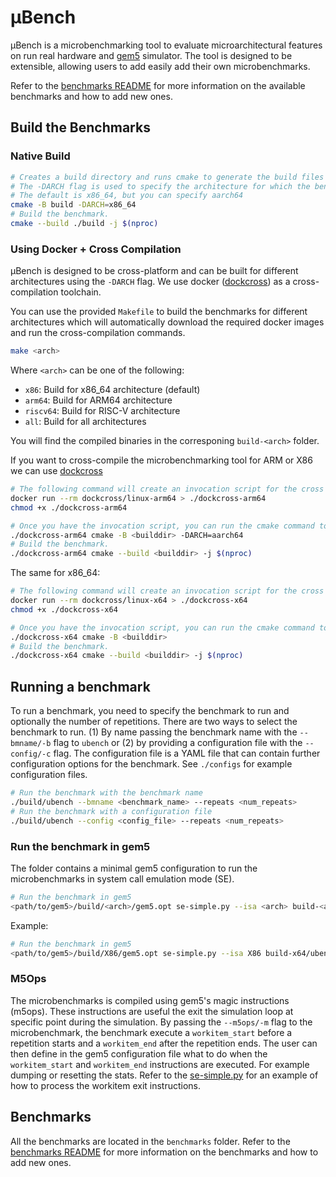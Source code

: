 # &mu;Bench

&mu;Bench is a microbenchmarking tool to evaluate microarchitectural features on run real hardware and [gem5](https://gem5.org/) simulator. The tool is designed to be extensible, allowing users to add easily add their own microbenchmarks.

Refer to the [benchmarks README](benchmarks/README.md) for more information on the available benchmarks and how to add new ones.


## Build the Benchmarks

### Native Build
```bash
# Creates a build directory and runs cmake to generate the build files
# The -DARCH flag is used to specify the architecture for which the benchmarks are being built.
# The default is x86_64, but you can specify aarch64
cmake -B build -DARCH=x86_64                                      
# Build the benchmark.
cmake --build ./build -j $(nproc)
```

### Using Docker + Cross Compilation

&mu;Bench is designed to be cross-platform and can be built for different architectures using the `-DARCH` flag.
We use docker ([dockcross](https://github.com/dockcross/dockcross)) as a cross-compilation toolchain. 

You can use the provided `Makefile` to build the benchmarks for different architectures which will automatically download the required docker images and run the cross-compilation commands.

```bash
make <arch>
```

Where `<arch>` can be one of the following:
- `x86`: Build for x86_64 architecture (default)
- `arm64`: Build for ARM64 architecture
- `riscv64`: Build for RISC-V architecture
- `all`: Build for all architectures

You will find the compiled binaries in the corresponing `build-<arch>` folder.



If you want to cross-compile the microbenchmarking tool for ARM or X86 we can use [dockcross](https://github.com/dockcross/dockcross)

```bash
# The following command will create an invocation script for the cross compilation toolchain for ARM64
docker run --rm dockcross/linux-arm64 > ./dockcross-arm64 
chmod +x ./dockcross-arm64

# Once you have the invocation script, you can run the cmake command to generate the build files for ARM64
./dockcross-arm64 cmake -B <builddir> -DARCH=aarch64
# Build the benchmark.
./dockcross-arm64 cmake --build <builddir> -j $(nproc)
```

The same for x86_64:

```bash
# The following command will create an invocation script for the cross compilation toolchain for ARM64
docker run --rm dockcross/linux-x64 > ./dockcross-x64 
chmod +x ./dockcross-x64

# Once you have the invocation script, you can run the cmake command to generate the build files for ARM64
./dockcross-x64 cmake -B <builddir> 
# Build the benchmark.
./dockcross-x64 cmake --build <builddir> -j $(nproc)
```



## Running a benchmark

To run a benchmark, you need to specify the benchmark to run and optionally the number of repetitions. There are two ways to select the benchmark to run. (1) By name passing the benchmark name with the `--bmname/-b` flag to `ubench` or (2) by providing a configuration file with the `--config/-c` flag. The configuration file is a YAML file that can contain further configuration options for the benchmark. See `./configs` for example configuration files.


```bash
# Run the benchmark with the benchmark name
./build/ubench --bmname <benchmark_name> --repeats <num_repeats> 
# Run the benchmark with a configuration file
./build/ubench --config <config_file> --repeats <num_repeats> 
```


### Run the benchmark in gem5

The folder contains a minimal gem5 configuration to run the microbenchmarks in system call emulation mode (SE).
```bash
# Run the benchmark in gem5
<path/to/gem5>/build/<arch>/gem5.opt se-simple.py --isa <arch> build-<arch>/ubench --bmname <benchmark_name> --repeats <num_repeats> 
```

Example:
```bash
# Run the benchmark in gem5
<path/to/gem5>/build/X86/gem5.opt se-simple.py --isa X86 build-x64/ubench --bmname simple_loop --repeats 10 
```

### M5Ops
The microbenchmarks is compiled using gem5's magic instructions (m5ops). These instructions are useful the exit the simulation loop at specific point during the simulation.
By passing the `--m5ops/-m` flag to the microbenchmark, the benchmark execute a `workitem_start` before a repetition starts and a `workitem_end` after the repetition ends.
The user can then define in the gem5 configuration file what to do when the `workitem_start` and `workitem_end` instructions are executed. For example dumping or resetting the stats.
Refer to the [se-simple.py](se-simple.py) for an example of how to process the workitem exit instructions.


## Benchmarks
All the benchmarks are located in the `benchmarks` folder. Refer to the [benchmarks README](benchmarks/README.md) for more information on the benchmarks and how to add new ones.